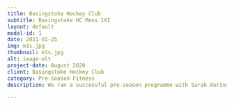 ```yaml
---
title: Basingstoke Hockey Club
subtitle: Basingstoke HC Mens 1XI
layout: default
modal-id: 1
date: 2021-01-25
img: m1s.jpg
thumbnail: m1s.jpg
alt: image-alt
project-date: August 2020
client: Basingstoke Hockey Club
category: Pre-Season Fitness
description: We ran a successful pre-season programme with Sarah during lockdown via Zoom. The classes were engaging and motivating and had everyone involved, the team particularly liked the competitive side of the exercise.

---
```

